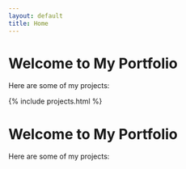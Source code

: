```yaml
---
layout: default
title: Home
---
```


# Welcome to My Portfolio

Here are some of my projects:

{% include projects.html %}

<div class="main-card">
  <h1>Welcome to My Portfolio</h1>
  <p>Here are some of my projects:</p>
  </div>
